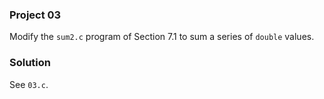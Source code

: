 ### Project 03

Modify the `sum2.c` program of Section 7.1 to sum a series of `double` values.

### Solution

See `03.c`.
